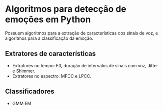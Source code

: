 # Algoritmos para detecção de emoções em Python
Possuem algoritmos para a extração de características dos sinais de voz, e algoritmos para a classificação da emoção.

## Extratores de características
- Extratores no tempo: F0, duração de intervalos de sinais com voz, Jitter e Shimmer.
- Extratores no espectro: MFCC e LPCC.

## Classificadores
- GMM EM
